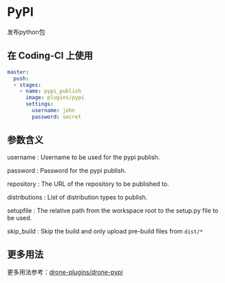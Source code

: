 # PyPI

发布python包

## 在 Coding-CI 上使用

```yml
master:
  push:
  - stages:
    - name: pypi_publish
      image: plugins/pypi
      settings:
        username: john
        password: secret
```

## 参数含义

username
: Username to be used for the pypi publish.

password
: Password for the pypi publish.

repository
: The URL of the repository to be published to.

distributions
: List of distribution types to publish.

setupfile
: The relative path from the workspace root to the setup.py file to be used.

skip_build
: Skip the build and only upload pre-build files from `dist/*`

## 更多用法

更多用法参考：[drone-plugins/drone-pypi](https://github.com/drone-plugins/drone-pypi)
